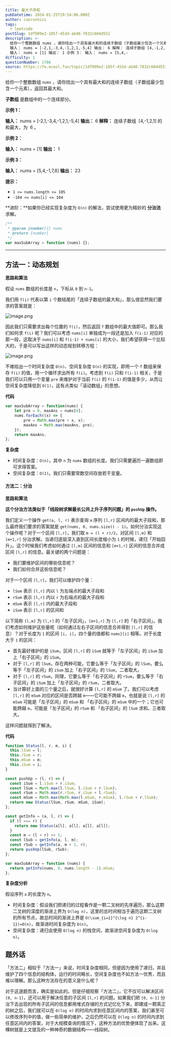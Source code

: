 ```yaml
---
title: 最大子序和
pubDatetime: 2024-01-25T19:54:06.000Z
author: caorushizi
tags:
  - leetcode
postSlug: 1df909e2-185f-453d-ab48-7832c604d551
description: >-
  给你一个整数数组 nums ，请你找出一个具有最大和的连续子数组（子数组最少包含一个元素），返回其最大和。 子数组 是数组中的一个连续部分。 示例 1：
  输入： nums = [-2,1,-3,4,-1,2,1,-5,4] 输出： 6 解释： 连续子数组 [4,-1,2,1] 的和最大，为 6 。 示例 2：
  输入： nums = [1] 输出： 1 示例 3： 输入： nums = [5,4,-
difficulty: 1
questionNumber: 1766
source: https://fe.ecool.fun/topic/1df909e2-185f-453d-ab48-7832c604d551
---
```


给你一个整数数组 `nums` ，请你找出一个具有最大和的连续子数组（子数组最少包含一个元素），返回其最大和。

**子数组** 是数组中的一个连续部分。

**示例 1：**

**输入：** nums = [-2,1,-3,4,-1,2,1,-5,4]
**输出：** 6
**解释：** 连续子数组  [4,-1,2,1] 的和最大，为  6 。

**示例 2：**

**输入：** nums = [1]
**输出：** 1

**示例 3：**

**输入：** nums = [5,4,-1,7,8]
**输出：** 23

**提示：**

- `1 <= nums.length <= 105`
- `-104 <= nums[i] <= 104`

**进阶：**如果你已经实现复杂度为 `O(n)` 的解法，尝试使用更为精妙的 **分治法** 求解。

```js
/**
 * @param {number[]} nums
 * @return {number}
 */
var maxSubArray = function (nums) {};
```

---

## 方法一：动态规划

**思路和算法**

假设 `nums` 数组的长度是 `n`，下标从 `0` 到 `n-1`。

我们用 `f(i)` 代表以第 `i` 个数结尾的「连续子数组的最大和」，那么很显然我们要求的答案就是：

![image.png](https://static.ecool.fun//article/9015919d-f6c8-4b2c-aba5-9ee90986b235.png)

因此我们只需要求出每个位置的 `f(i)`，然后返回 `f` 数组中的最大值即可。那么我们如何求 `f(i)` 呢？我们可以考虑 `nums[i]` 单独成为一段还是加入 `f(i-1)` 对应的那一段，这取决于 `nums[i]` 和 `f(i-1) + nums[i]` 的大小，我们希望获得一个比较大的，于是可以写出这样的动态规划转移方程：

![image.png](https://static.ecool.fun//article/98994b34-7f5c-411b-be8f-d5e0b1a2d125.png)

不难给出一个时间复杂度 `O(n)`、空间复杂度 `O(n)` 的实现，即用一个 `f` 数组来保存 `f(i)` 的值，用一个循环求出所有 `f(i)`。考虑到 `f(i)` 只和 `f(i-1)` 相关，于是我们可以只用一个变量 `pre` 来维护对于当前 `f(i)` 的 `f(i-1)` 的值是多少，从而让空间复杂度降低到 `O(1)`，这有点类似「滚动数组」的思想。

**代码**

```JavaScript
var maxSubArray = function(nums) {
    let pre = 0, maxAns = nums[0];
    nums.forEach((x) => {
        pre = Math.max(pre + x, x);
        maxAns = Math.max(maxAns, pre);
    });
    return maxAns;
};
```

**复杂度**

- 时间复杂度：`O(n)`，其中 `n` 为 `nums` 数组的长度。我们只需要遍历一遍数组即可求得答案。
- 空间复杂度：`O(1)`。我们只需要常数空间存放若干变量。

#### 方法二：分治

**思路和算法**

**这个分治方法类似于「线段树求解最长公共上升子序列问题」的 `pushUp` 操作。**

我们定义一个操作 `get(a, l, r)` 表示查询 `a` 序列 `[l,r]` 区间内的最大子段和，那么最终我们要求的答案就是 `get(nums, 0, nums.size() - 1)`。如何分治实现这个操作呢？对于一个区间 `[l,r]`，我们取 `m = (l + r)/2`，对区间 `[l,m]` 和 `[m+1,r]` 分治求解。当递归逐层深入直到区间长度缩小为 `1` 的时候，递归「开始回升」。这个时候我们考虑如何通过 `[l,m]` 区间的信息和 `[m+1,r]` 区间的信息合并成区间 `[l,r]` 的信息。最关键的两个问题是：

- 我们要维护区间的哪些信息呢？
- 我们如何合并这些信息呢？

对于一个区间 `[l,r]`，我们可以维护四个量：

- `lSum` 表示 `[l,r]` 内以 `l` 为左端点的最大子段和
- `rSum` 表示 `[l,r]` 内以 `r` 为右端点的最大子段和
- `mSum` 表示 `[l,r]` 内的最大子段和
- `iSum` 表示 `[l,r]` 的区间和

以下简称 `[l,m]` 为 `[l,r]` 的「左子区间」，`[m+1,r]` 为 `[l,r]` 的「右子区间」。我们考虑如何维护这些量呢（如何通过左右子区间的信息合并得到 `[l,r]` 的信息）？对于长度为 `1` 的区间 `[i, i]`，四个量的值都和 `nums}[i]` 相等。对于长度大于 `1` 的区间：

- 首先最好维护的是 `iSum`，区间 `[l,r]` 的 `iSum` 就等于「左子区间」的 `iSum` 加上「右子区间」的 `iSum`。
- 对于 `[l,r]` 的 `lSum`，存在两种可能，它要么等于「左子区间」的 `lSum`，要么等于「左子区间」的 `iSum` 加上「右子区间」的 `lSum`，二者取大。
- 对于 `[l,r]` 的 `rSum`，同理，它要么等于「右子区间」的 `rSum`，要么等于「右子区间」的 `iSum` 加上「左子区间」的 `rSum`，二者取大。
- 当计算好上面的三个量之后，就很好计算 `[l,r]` 的 `mSum` 了。我们可以考虑 `[l,r]` 的 `mSum` 对应的区间是否跨越 `m`——它可能不跨越 `m`，也就是说 `[l,r]` 的 `mSum` 可能是「左子区间」的 `mSum` 和 「右子区间」的 `mSum` 中的一个；它也可能跨越 `m`，可能是「左子区间」的 `rSum` 和 「右子区间」的 `lSum` 求和。三者取大。

这样问题就得到了解决。

**代码**

```js
function Status(l, r, m, i) {
  this.lSum = l;
  this.rSum = r;
  this.mSum = m;
  this.iSum = i;
}

const pushUp = (l, r) => {
  const iSum = l.iSum + r.iSum;
  const lSum = Math.max(l.lSum, l.iSum + r.lSum);
  const rSum = Math.max(r.rSum, r.iSum + l.rSum);
  const mSum = Math.max(Math.max(l.mSum, r.mSum), l.rSum + r.lSum);
  return new Status(lSum, rSum, mSum, iSum);
};

const getInfo = (a, l, r) => {
  if (l === r) {
    return new Status(a[l], a[l], a[l], a[l]);
  }
  const m = (l + r) >> 1;
  const lSub = getInfo(a, l, m);
  const rSub = getInfo(a, m + 1, r);
  return pushUp(lSub, rSub);
};

var maxSubArray = function (nums) {
  return getInfo(nums, 0, nums.length - 1).mSum;
};
```

**复杂度分析**

假设序列 `a` 的长度为 `n`。

- 时间复杂度：假设我们把递归的过程看作是一颗二叉树的先序遍历，那么这颗二叉树的深度的渐进上界为 `O(log n)`，这里的总时间相当于遍历这颗二叉树的所有节点，故总时间的渐进上界是 `O(\sum_{i=1}^{\log n} 2^{i-1})=O(n)`，故渐进时间复杂度为 `O(n)`。
- 空间复杂度：递归会使用 `O(log n)` 的栈空间，故渐进空间复杂度为 `O(log n)`。

## 题外话

「方法二」相较于「方法一」来说，时间复杂度相同，但是因为使用了递归，并且维护了四个信息的结构体，运行的时间略长，空间复杂度也不如方法一优秀，而且难以理解。那么这种方法存在的意义是什么呢？

对于这道题而言，确实是如此的。但是仔细观察「方法二」，它不仅可以解决区间 `[0, n-1]`，还可以用于解决任意的子区间 `[l,r]` 的问题。如果我们把 `[0, n-1]` 分治下去出现的所有子区间的信息都用堆式存储的方式记忆化下来，即建成一颗真正的树之后，我们就可以在 `O(log n)` 的时间内求到任意区间内的答案，我们甚至可以修改序列中的值，做一些简单的维护，之后仍然可以在 `O(log n)` 的时间内求到任意区间内的答案，对于大规模查询的情况下，这种方法的优势便体现了出来。这棵树就是上文提及的一种神奇的数据结构——线段树。
